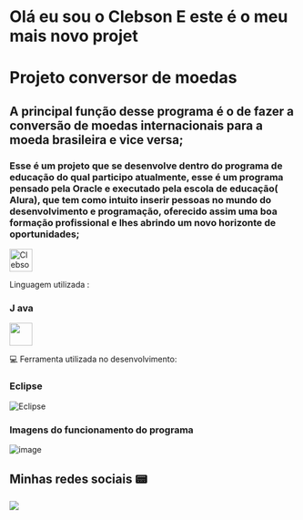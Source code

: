 <h1 align=”left”> Olá eu sou o Clebson 
E este é o meu mais novo projet  </h1>
                                           
# Projeto conversor de moedas 

## A principal função desse programa é o de fazer a conversão de moedas internacionais para a moeda brasileira e vice versa;

### Esse é um projeto que se desenvolve dentro do programa de educação do qual participo atualmente, esse é um programa pensado pela Oracle e executado pela escola de educação( Alura), que tem como intuito inserir pessoas no mundo do desenvolvimento e programação, oferecido assim uma boa formação profissional e lhes abrindo um novo horizonte de oportunidades;

<img align="center" alt="Clebson_Alves-Linkedin"  src="https://cdn.jsdelivr.net/gh/devicons/devicon/icons/linkedin/linkedin-original.svg" width="40" height="40" style="max-widht:100%"/>


Linguagem utilizada :

### J ava 
<img src="https://cdn.jsdelivr.net/gh/devicons/devicon/icons/java/java-original.svg" widht="40" height="40" />

:computer:
Ferramenta utilizada no desenvolvimento:

### Eclipse 

![Eclipse](https://img.shields.io/badge/Eclipse-FE7A16.svg?style=for-the-badge&logo=Eclipse&logoColor=white)

###  Imagens do funcionamento do programa
![image](https://user-images.githubusercontent.com/120985120/226634420-02d4870b-d775-4bf0-8407-6ce9353ad56d.png)

## Minhas redes sociais :pager:
<a href="https://www.linkedin.com/in/clebson-alves-desenvolvedorfrontend/" target="_blank"><img src="https://img.shields.io/badge/-LinkedIn-%230077B5?style=for-the-badge&logo=linkedin&logoColor=white" target="_blank"></a>  


















































































































































































































































































>



























































































































































































































































































































































































































































